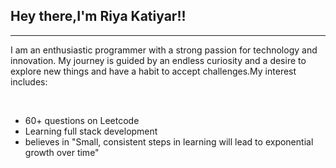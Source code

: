 <b><h2>Hey there,I'm Riya Katiyar!!</b></h2>
<hr>
<p>I am an enthusiastic programmer with a strong passion for technology and innovation. My journey is guided by an endless curiosity and a desire to explore new things and have a habit to accept challenges.My interest includes:</p>
<br>
<ul>
  <li class="✒️">60+ questions on Leetcode</li>
  <li class="📖">Learning full stack development </li>
  <li class="🎯">believes in "Small, consistent steps in learning will lead to exponential growth over time"</li>
</ul>
